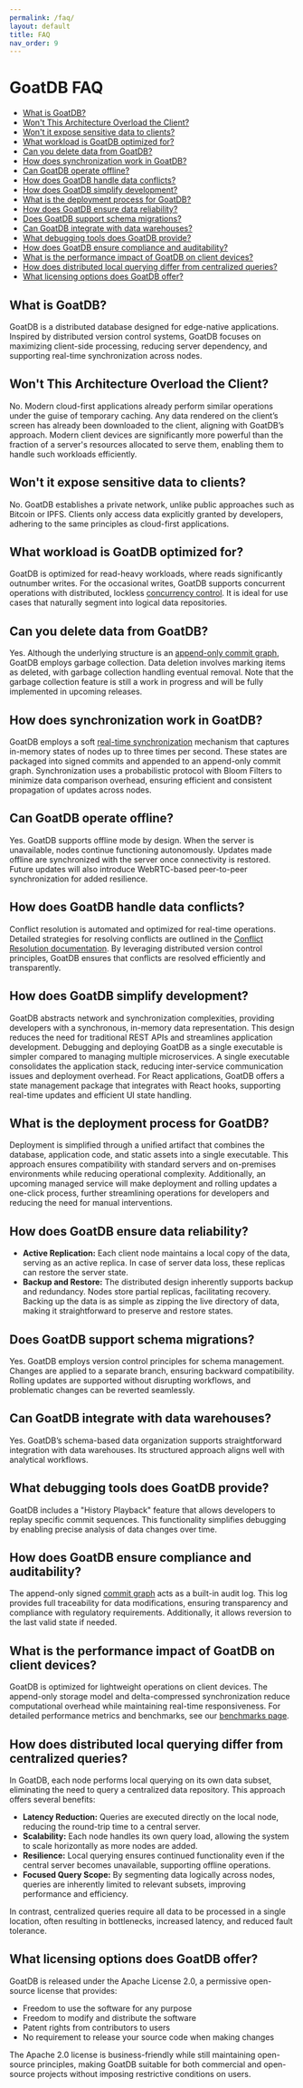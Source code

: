```yaml
---
permalink: /faq/
layout: default
title: FAQ
nav_order: 9
---
```


# GoatDB FAQ

- [What is GoatDB?](#what-is-goatdb)
- [Won't This Architecture Overload the Client?](#wont-this-architecture-overload-the-client)
- [Won't it expose sensitive data to clients?](#wont-it-expose-sensitive-data-to-clients)
- [What workload is GoatDB optimized for?](#what-workload-is-goatdb-optimized-for)
- [Can you delete data from GoatDB?](#can-you-delete-data-from-goatdb)
- [How does synchronization work in GoatDB?](#how-does-synchronization-work-in-goatdb)
- [Can GoatDB operate offline?](#can-goatdb-operate-offline)
- [How does GoatDB handle data conflicts?](#how-does-goatdb-handle-data-conflicts)
- [How does GoatDB simplify development?](#how-does-goatdb-simplify-development)
- [What is the deployment process for GoatDB?](#what-is-the-deployment-process-for-goatdb)
- [How does GoatDB ensure data reliability?](#how-does-goatdb-ensure-data-reliability)
- [Does GoatDB support schema migrations?](#does-goatdb-support-schema-migrations)
- [Can GoatDB integrate with data warehouses?](#can-goatdb-integrate-with-data-warehouses)
- [What debugging tools does GoatDB provide?](#what-debugging-tools-does-goatdb-provide)
- [How does GoatDB ensure compliance and auditability?](#how-does-goatdb-ensure-compliance-and-auditability)
- [What is the performance impact of GoatDB on client devices?](#what-is-the-performance-impact-of-goatdb-on-client-devices)
- [How does distributed local querying differ from centralized queries?](#how-does-distributed-local-querying-differ-from-centralized-queries)
- [What licensing options does GoatDB offer?](#what-licensing-options-does-goatdb-offer)

## What is GoatDB?

GoatDB is a distributed database designed for edge-native applications. Inspired
by distributed version control systems, GoatDB focuses on maximizing client-side
processing, reducing server dependency, and supporting real-time synchronization
across nodes.

## Won't This Architecture Overload the Client?

No. Modern cloud-first applications already perform similar operations under the
guise of temporary caching. Any data rendered on the client’s screen has already
been downloaded to the client, aligning with GoatDB’s approach. Modern client
devices are significantly more powerful than the fraction of a server's
resources allocated to serve them, enabling them to handle such workloads
efficiently.

## Won't it expose sensitive data to clients?

No. GoatDB establishes a private network, unlike public approaches such as
Bitcoin or IPFS. Clients only access data explicitly granted by developers,
adhering to the same principles as cloud-first applications.

## What workload is GoatDB optimized for?

GoatDB is optimized for read-heavy workloads, where reads significantly
outnumber writes. For the occasional writes, GoatDB supports concurrent
operations with distributed, lockless [concurrency control](/architecture). It
is ideal for use cases that naturally segment into logical data repositories.

## Can you delete data from GoatDB?

Yes. Although the underlying structure is an
[append-only commit graph](/commit-graph), GoatDB employs garbage collection.
Data deletion involves marking items as deleted, with garbage collection
handling eventual removal. Note that the garbage collection feature is still a
work in progress and will be fully implemented in upcoming releases.

## How does synchronization work in GoatDB?

GoatDB employs a soft [real-time synchronization](/sync) mechanism that captures
in-memory states of nodes up to three times per second. These states are
packaged into signed commits and appended to an append-only commit graph.
Synchronization uses a probabilistic protocol with Bloom Filters to minimize
data comparison overhead, ensuring efficient and consistent propagation of
updates across nodes.

## Can GoatDB operate offline?

Yes. GoatDB supports offline mode by design. When the server is unavailable,
nodes continue functioning autonomously. Updates made offline are synchronized
with the server once connectivity is restored. Future updates will also
introduce WebRTC-based peer-to-peer synchronization for added resilience.

## How does GoatDB handle data conflicts?

Conflict resolution is automated and optimized for real-time operations.
Detailed strategies for resolving conflicts are outlined in the
[Conflict Resolution documentation](/conflict-resolution). By leveraging
distributed version control principles, GoatDB ensures that conflicts are
resolved efficiently and transparently.

## How does GoatDB simplify development?

GoatDB abstracts network and synchronization complexities, providing developers
with a synchronous, in-memory data representation. This design reduces the need
for traditional REST APIs and streamlines application development. Debugging and
deploying GoatDB as a single executable is simpler compared to managing multiple
microservices. A single executable consolidates the application stack, reducing
inter-service communication issues and deployment overhead. For React
applications, GoatDB offers a state management package that integrates with
React hooks, supporting real-time updates and efficient UI state handling.

## What is the deployment process for GoatDB?

Deployment is simplified through a unified artifact that combines the database,
application code, and static assets into a single executable. This approach
ensures compatibility with standard servers and on-premises environments while
reducing operational complexity. Additionally, an upcoming managed service will
make deployment and rolling updates a one-click process, further streamlining
operations for developers and reducing the need for manual interventions.

## How does GoatDB ensure data reliability?

- **Active Replication:** Each client node maintains a local copy of the data,
  serving as an active replica. In case of server data loss, these replicas can
  restore the server state.
- **Backup and Restore:** The distributed design inherently supports backup and
  redundancy. Nodes store partial replicas, facilitating recovery. Backing up
  the data is as simple as zipping the live directory of data, making it
  straightforward to preserve and restore states.

## Does GoatDB support schema migrations?

Yes. GoatDB employs version control principles for schema management. Changes
are applied to a separate branch, ensuring backward compatibility. Rolling
updates are supported without disrupting workflows, and problematic changes can
be reverted seamlessly.

## Can GoatDB integrate with data warehouses?

Yes. GoatDB’s schema-based data organization supports straightforward
integration with data warehouses. Its structured approach aligns well with
analytical workflows.

## What debugging tools does GoatDB provide?

GoatDB includes a "History Playback" feature that allows developers to replay
specific commit sequences. This functionality simplifies debugging by enabling
precise analysis of data changes over time.

## How does GoatDB ensure compliance and auditability?

The append-only signed [commit graph](/commit-graph) acts as a built-in audit
log. This log provides full traceability for data modifications, ensuring
transparency and compliance with regulatory requirements. Additionally, it
allows reversion to the last valid state if needed.

## What is the performance impact of GoatDB on client devices?

GoatDB is optimized for lightweight operations on client devices. The
append-only storage model and delta-compressed synchronization reduce
computational overhead while maintaining real-time responsiveness. For detailed
performance metrics and benchmarks, see our [benchmarks page](/benchmarks).

## How does distributed local querying differ from centralized queries?

In GoatDB, each node performs local querying on its own data subset, eliminating
the need to query a centralized data repository. This approach offers several
benefits:

- **Latency Reduction:** Queries are executed directly on the local node,
  reducing the round-trip time to a central server.
- **Scalability:** Each node handles its own query load, allowing the system to
  scale horizontally as more nodes are added.
- **Resilience:** Local querying ensures continued functionality even if the
  central server becomes unavailable, supporting offline operations.
- **Focused Query Scope:** By segmenting data logically across nodes, queries
  are inherently limited to relevant subsets, improving performance and
  efficiency.

In contrast, centralized queries require all data to be processed in a single
location, often resulting in bottlenecks, increased latency, and reduced fault
tolerance.

## What licensing options does GoatDB offer?

GoatDB is released under the Apache License 2.0, a permissive open-source
license that provides:

- Freedom to use the software for any purpose
- Freedom to modify and distribute the software
- Patent rights from contributors to users
- No requirement to release your source code when making changes

The Apache 2.0 license is business-friendly while still maintaining open-source
principles, making GoatDB suitable for both commercial and open-source projects
without imposing restrictive conditions on users.
